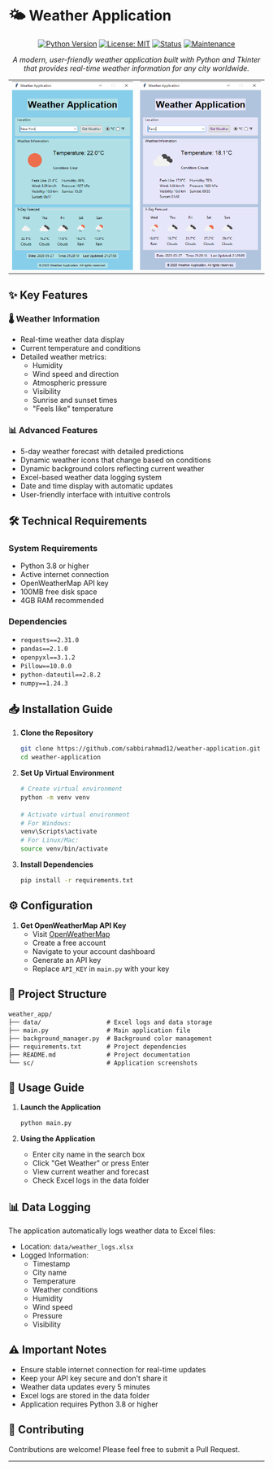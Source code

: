 # 🌤️ Weather Application

<div align="center">

  [![Python Version](https://img.shields.io/badge/python-3.x-blue.svg)](https://www.python.org/downloads/)
  [![License: MIT](https://img.shields.io/badge/License-MIT-yellow.svg)](LICENSE)
  [![Status](https://img.shields.io/badge/status-active-success.svg)]()
  [![Maintenance](https://img.shields.io/badge/Maintained%3F-yes-green.svg)]()


*A modern, user-friendly weather application built with Python and Tkinter that provides real-time weather information for any city worldwide.*


</div>

<table>
<tr>
<td><img src="sc/sc_1.png" alt="Weather App Screenshot 1" width="400"></td>
<td><img src="sc/sc_2.png" alt="Weather App Screenshot 2" width="400"></td>
</tr>
</table>

## ✨ Key Features

### 🌡️ Weather Information
- Real-time weather data display
- Current temperature and conditions
- Detailed weather metrics:
  - Humidity
  - Wind speed and direction
  - Atmospheric pressure
  - Visibility
  - Sunrise and sunset times
  - "Feels like" temperature

### 📊 Advanced Features
- 5-day weather forecast with detailed predictions
- Dynamic weather icons that change based on conditions
- Dynamic background colors reflecting current weather
- Excel-based weather data logging system
- Date and time display with automatic updates
- User-friendly interface with intuitive controls

## 🛠️ Technical Requirements

### System Requirements
- Python 3.8 or higher
- Active internet connection
- OpenWeatherMap API key
- 100MB free disk space
- 4GB RAM recommended

### Dependencies
- `requests==2.31.0`
- `pandas==2.1.0`
- `openpyxl==3.1.2`
- `Pillow==10.0.0`
- `python-dateutil==2.8.2`
- `numpy==1.24.3`

## 📥 Installation Guide

1. **Clone the Repository**
   ```bash
   git clone https://github.com/sabbirahmad12/weather-application.git
   cd weather-application
   ```

2. **Set Up Virtual Environment**
   ```bash
   # Create virtual environment
   python -m venv venv

   # Activate virtual environment
   # For Windows:
   venv\Scripts\activate
   # For Linux/Mac:
   source venv/bin/activate
   ```

3. **Install Dependencies**
   ```bash
   pip install -r requirements.txt
   ```

## ⚙️ Configuration

1. **Get OpenWeatherMap API Key**
   - Visit [OpenWeatherMap](https://home.openweathermap.org/users/sign_in)
   - Create a free account
   - Navigate to your account dashboard
   - Generate an API key
   - Replace `API_KEY` in `main.py` with your key

## 📁 Project Structure
```
weather_app/
├── data/                  # Excel logs and data storage
├── main.py                # Main application file
├── background_manager.py  # Background color management
├── requirements.txt       # Project dependencies
├── README.md              # Project documentation
└── sc/                    # Application screenshots
```

## 🚀 Usage Guide

1. **Launch the Application**
   ```bash
   python main.py
   ```

2. **Using the Application**
   - Enter city name in the search box
   - Click "Get Weather" or press Enter
   - View current weather and forecast
   - Check Excel logs in the data folder

## 📊 Data Logging

The application automatically logs weather data to Excel files:
- Location: `data/weather_logs.xlsx`
- Logged Information:
  - Timestamp
  - City name
  - Temperature
  - Weather conditions
  - Humidity
  - Wind speed
  - Pressure
  - Visibility

## ⚠️ Important Notes

- Ensure stable internet connection for real-time updates
- Keep your API key secure and don't share it
- Weather data updates every 5 minutes
- Excel logs are stored in the data folder
- Application requires Python 3.8 or higher

## 🤝 Contributing

Contributions are welcome! Please feel free to submit a Pull Request.

</div>

---

